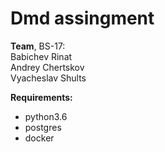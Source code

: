 # Dmd assingment

**Team**, BS-17: <br/>
Babichev Rinat <br/>
Andrey Chertskov <br/>
Vyacheslav Shults <br/>

**Requirements:**
 - python3.6
 - postgres
 - docker

 
 
 